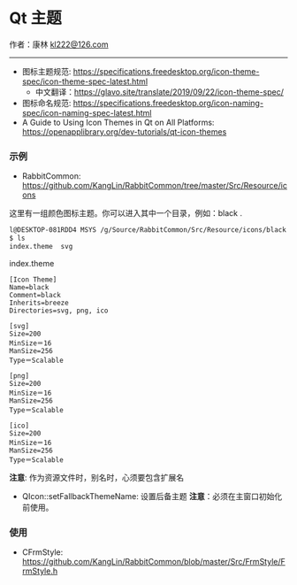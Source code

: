 # Qt 主题

作者：康林 <kl222@126.com>

------------------------------

- 图标主题规范: https://specifications.freedesktop.org/icon-theme-spec/icon-theme-spec-latest.html
  - 中文翻译：https://glavo.site/translate/2019/09/22/icon-theme-spec/
- 图标命名规范: https://specifications.freedesktop.org/icon-naming-spec/icon-naming-spec-latest.html
- A Guide to Using Icon Themes in Qt on All Platforms: https://openapplibrary.org/dev-tutorials/qt-icon-themes

### 示例

- RabbitCommon: https://github.com/KangLin/RabbitCommon/tree/master/Src/Resource/icons

这里有一组颜色图标主题。你可以进入其中一个目录，例如：black .

```bash
l@DESKTOP-081RDD4 MSYS /g/Source/RabbitCommon/Src/Resource/icons/black
$ ls
index.theme  svg
```

index.theme

```
[Icon Theme]
Name=black
Comment=black
Inherits=breeze
Directories=svg, png, ico

[svg]
Size=200
MinSize＝16
ManSize=256
Type＝Scalable

[png]
Size=200
MinSize＝16
ManSize=256
Type＝Scalable

[ico]
Size=200
MinSize＝16
ManSize=256
Type＝Scalable
```

**注意**: 作为资源文件时，别名时，心须要包含扩展名

- QIcon::setFallbackThemeName: 设置后备主题
**注意**：必须在主窗口初始化前使用。

### 使用

- CFrmStyle: https://github.com/KangLin/RabbitCommon/blob/master/Src/FrmStyle/FrmStyle.h

